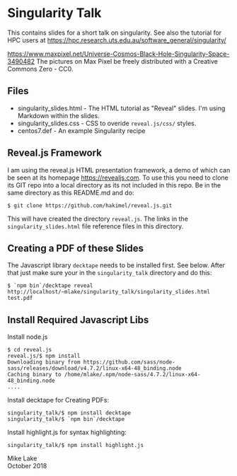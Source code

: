 # Singularity Talk

This contains slides for a short talk on singularity. 
See also the tutorial for HPC users at 
<https://hpc.research.uts.edu.au/software_general/singularity/> 

https://www.maxpixel.net/Universe-Cosmos-Black-Hole-Singularity-Space-3490482
The pictures on Max Pixel be freely distributed with a Creative Commons Zero - CC0.

## Files

  - singularity_slides.html - The HTML tutorial as "Reveal" slides. I'm using Markdown within the slides.
  - singularity_slides.css  - CSS to overide `reveal.js/css/` styles.
  - centos7.def             - An example Singularity recipe 

## Reveal.js Framework 

I am using the reveal.js HTML presentation framework, a demo of which can be seen at 
its homepage <https://revealjs.com>.
To use this you need to clone its GIT repo into a local directory as its not
included in this repo. Be in the same directory as this README.md and do:

    $ git clone https://github.com/hakimel/reveal.js.git
    
This will have created the directory `reveal.js`. The links in the `singularity_slides.html` 
file reference files in this directory.  

## Creating a PDF of these Slides

The Javascript library `decktape` needs to be installed first. See below. 
After that just make sure your in the `singularity_talk` directory and do this:

    $ `npm bin`/decktape reveal http://localhost/~mlake/singularity_talk/singularity_slides.html test.pdf

## Install Required Javascript Libs

Install node.js

    $ cd reveal.js
    reveal.js/$ npm install
    Downloading binary from https://github.com/sass/node-sass/releases/download/v4.7.2/linux-x64-48_binding.node
    Caching binary to /home/mlake/.npm/node-sass/4.7.2/linux-x64-48_binding.node
    ....

Install decktape for Creating PDFs:

    singularity_talk/$ npm install decktape
    singularity_talk/$ `npm bin`/decktape

Install highlight.js for syntax highlighting:

    singularity_talk/$ npm install highlight.js


Mike Lake  
October 2018

